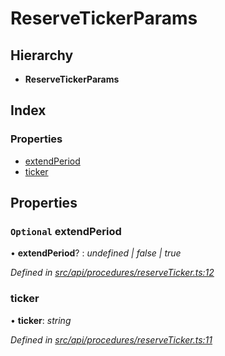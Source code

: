 # ReserveTickerParams

## Hierarchy

* **ReserveTickerParams**

## Index

### Properties

* [extendPeriod](reservetickerparams.md#optional-extendperiod)
* [ticker](reservetickerparams.md#ticker)

## Properties

### `Optional` extendPeriod

• **extendPeriod**? : _undefined \| false \| true_

_Defined in_ [_src/api/procedures/reserveTicker.ts:12_](https://github.com/PolymathNetwork/polymesh-sdk/blob/5b409784/src/api/procedures/reserveTicker.ts#L12)

### ticker

• **ticker**: _string_

_Defined in_ [_src/api/procedures/reserveTicker.ts:11_](https://github.com/PolymathNetwork/polymesh-sdk/blob/5b409784/src/api/procedures/reserveTicker.ts#L11)

